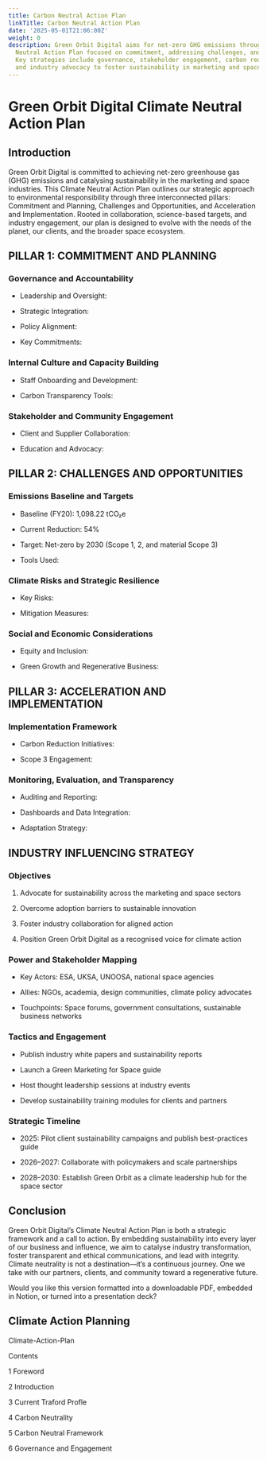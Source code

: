 ```yaml
---
title: Carbon Neutral Action Plan
linkTitle: Carbon Neutral Action Plan
date: '2025-05-01T21:06:00Z'
weight: 0
description: Green Orbit Digital aims for net-zero GHG emissions through a Climate
  Neutral Action Plan focused on commitment, addressing challenges, and implementation.
  Key strategies include governance, stakeholder engagement, carbon reduction initiatives,
  and industry advocacy to foster sustainability in marketing and space sectors.
---
```



<!-- Unsupported block type: table_of_contents -->

<!-- Unsupported block type: divider -->

# Green Orbit Digital Climate Neutral Action Plan

## Introduction

Green Orbit Digital is committed to achieving net-zero greenhouse gas (GHG) emissions and catalysing sustainability in the marketing and space industries. This Climate Neutral Action Plan outlines our strategic approach to environmental responsibility through three interconnected pillars: Commitment and Planning, Challenges and Opportunities, and Acceleration and Implementation. Rooted in collaboration, science-based targets, and industry engagement, our plan is designed to evolve with the needs of the planet, our clients, and the broader space ecosystem.

<!-- Unsupported block type: divider -->

## PILLAR 1: COMMITMENT AND PLANNING

### Governance and Accountability

- Leadership and Oversight:

- Strategic Integration:

- Policy Alignment:

- Key Commitments:

### Internal Culture and Capacity Building

- Staff Onboarding and Development:

- Carbon Transparency Tools:

### Stakeholder and Community Engagement

- Client and Supplier Collaboration:

- Education and Advocacy:

<!-- Unsupported block type: divider -->

## PILLAR 2: CHALLENGES AND OPPORTUNITIES

### Emissions Baseline and Targets

- Baseline (FY20): 1,098.22 tCO₂e

- Current Reduction: 54%

- Target: Net-zero by 2030 (Scope 1, 2, and material Scope 3)

- Tools Used:

### Climate Risks and Strategic Resilience

- Key Risks:

- Mitigation Measures:

### Social and Economic Considerations

- Equity and Inclusion:

- Green Growth and Regenerative Business:

<!-- Unsupported block type: divider -->

## PILLAR 3: ACCELERATION AND IMPLEMENTATION

### Implementation Framework

- Carbon Reduction Initiatives:

- Scope 3 Engagement:

### Monitoring, Evaluation, and Transparency

- Auditing and Reporting:

- Dashboards and Data Integration:

- Adaptation Strategy:

<!-- Unsupported block type: divider -->

## INDUSTRY INFLUENCING STRATEGY

### Objectives

1. Advocate for sustainability across the marketing and space sectors

1. Overcome adoption barriers to sustainable innovation

1. Foster industry collaboration for aligned action

1. Position Green Orbit Digital as a recognised voice for climate action

### Power and Stakeholder Mapping

- Key Actors: ESA, UKSA, UNOOSA, national space agencies

- Allies: NGOs, academia, design communities, climate policy advocates

- Touchpoints: Space forums, government consultations, sustainable business networks

### Tactics and Engagement

- Publish industry white papers and sustainability reports

- Launch a Green Marketing for Space guide

- Host thought leadership sessions at industry events

- Develop sustainability training modules for clients and partners

### Strategic Timeline

- 2025: Pilot client sustainability campaigns and publish best-practices guide

- 2026–2027: Collaborate with policymakers and scale partnerships

- 2028–2030: Establish Green Orbit as a climate leadership hub for the space sector

<!-- Unsupported block type: divider -->

## Conclusion

Green Orbit Digital’s Climate Neutral Action Plan is both a strategic framework and a call to action. By embedding sustainability into every layer of our business and influence, we aim to catalyse industry transformation, foster transparent and ethical communications, and lead with integrity. Climate neutrality is not a destination—it’s a continuous journey. One we take with our partners, clients, and community toward a regenerative future.

<!-- Unsupported block type: divider -->

Would you like this version formatted into a downloadable PDF, embedded in Notion, or turned into a presentation deck?

## Climate Action Planning

<!-- Unsupported block type: child_database -->







Climate-Action-Plan



Contents 

1 Foreword 

2 Introduction 

3 Current Traford Profle 

4 Carbon Neutrality

5 Carbon Neutral Framework 

6 Governance and Engagement 





<!-- Unsupported block type: child_database -->